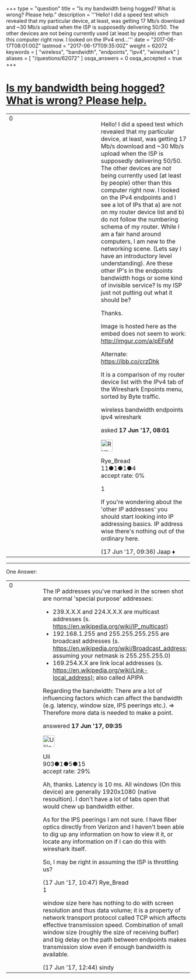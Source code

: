 +++
type = "question"
title = "Is my bandwidth being hogged? What is wrong? Please help."
description = '''Hello! I did a speed test which revealed that my particular device, at least, was getting 17 Mb/s download and ~30 Mb/s upload when the ISP is supposedly delivering 50/50. The other devices are not being currently used (at least by people) other than this computer right now. I looked on the IPv4 end...'''
date = "2017-06-17T08:01:00Z"
lastmod = "2017-06-17T09:35:00Z"
weight = 62072
keywords = [ "wireless", "bandwidth", "endpoints", "ipv4", "wireshark" ]
aliases = [ "/questions/62072" ]
osqa_answers = 0
osqa_accepted = true
+++

<div class="headNormal">

# [Is my bandwidth being hogged? What is wrong? Please help.](/questions/62072/is-my-bandwidth-being-hogged-what-is-wrong-please-help)

</div>

<div id="main-body">

<div id="askform">

<table id="question-table" style="width:100%;"><colgroup><col style="width: 50%" /><col style="width: 50%" /></colgroup><tbody><tr class="odd"><td style="width: 30px; vertical-align: top"><div class="vote-buttons"><div id="post-62072-score" class="post-score" title="current number of votes">0</div><div id="favorite-count" class="favorite-count"></div></div></td><td><div id="item-right"><div class="question-body"><p>Hello! I did a speed test which revealed that my particular device, at least, was getting 17 Mb/s download and ~30 Mb/s upload when the ISP is supposedly delivering 50/50. The other devices are not being currently used (at least by people) other than this computer right now. I looked on the IPv4 endpoints and I see a lot of IPs that a) are not on my router device list and b) do not follow the numbering schema of my router. While I am a fair hand around computers, I am new to the networking scene. (Lets say I have an introductory level understanding). Are these other IP's in the endpoints bandwidth hogs or some kind of invisible service? Is my ISP just not putting out what it should be?</p><p>Thanks.</p><p>Image is hosted here as the embed does not seem to work: <a href="http://imgur.com/a/pEFqM">http://imgur.com/a/pEFqM</a></p><p>Alternate: <a href="https://ibb.co/crzDhk">https://ibb.co/crzDhk</a></p><p>It is a comparison of my router device list with the IPv4 tab of the Wireshark Enpoints menu, sorted by Byte traffic.</p></div><div id="question-tags" class="tags-container tags">wireless bandwidth endpoints ipv4 wireshark</div><div id="question-controls" class="post-controls"></div><div class="post-update-info-container"><div class="post-update-info post-update-info-user"><p>asked <strong>17 Jun '17, 08:01</strong></p><img src="https://secure.gravatar.com/avatar/2efb76be87a506d2ec6692e1d1b00f37?s=32&amp;d=identicon&amp;r=g" class="gravatar" width="32" height="32" alt="Rye_Bread&#39;s gravatar image" /><p>Rye_Bread<br />
<span class="score" title="11 reputation points">11</span><span title="1 badges"><span class="badge1">●</span><span class="badgecount">1</span></span><span title="1 badges"><span class="silver">●</span><span class="badgecount">1</span></span><span title="4 badges"><span class="bronze">●</span><span class="badgecount">4</span></span><br />
<span class="accept_rate" title="Rate of the user&#39;s accepted answers">accept rate:</span> <span title="Rye_Bread has no accepted answers">0%</span></p></div></div><div id="comments-container-62072" class="comments-container"><span id="62074"></span><div id="comment-62074" class="comment"><div id="post-62074-score" class="comment-score">1</div><div class="comment-text"><p>If you're wondering about the 'other IP addresses' you should start looking into IP addressing basics. IP address wise there's nothing out of the ordinary here.</p></div><div id="comment-62074-info" class="comment-info"><span class="comment-age">(17 Jun '17, 09:36)</span> Jaap ♦</div></div></div><div id="comment-tools-62072" class="comment-tools"></div><div class="clear"></div><div id="comment-62072-form-container" class="comment-form-container"></div><div class="clear"></div></div></td></tr></tbody></table>

------------------------------------------------------------------------

<div class="tabBar">

<span id="sort-top"></span>

<div class="headQuestions">

One Answer:

</div>

</div>

<span id="62073"></span>

<div id="answer-container-62073" class="answer accepted-answer">

<table style="width:100%;"><colgroup><col style="width: 50%" /><col style="width: 50%" /></colgroup><tbody><tr class="odd"><td style="width: 30px; vertical-align: top"><div class="vote-buttons"><div id="post-62073-score" class="post-score" title="current number of votes">0</div></div></td><td><div class="item-right"><div class="answer-body"><p>The IP addresses you've marked in the screen shot are normal 'special purpose' addresses:</p><ul><li>239.X.X.X and 224.X.X.X are multicast addresses (s. <a href="https://en.wikipedia.org/wiki/IP_multicast)">https://en.wikipedia.org/wiki/IP_multicast)</a></li><li>192.168.1.255 and 255.255.255.255 are broadcast addresses (s. <a href="https://en.wikipedia.org/wiki/Broadcast_address;">https://en.wikipedia.org/wiki/Broadcast_address;</a> assuming your netmask is 255.255.255.0)</li><li>169.254.X.X are link local addresses (s. <a href="https://en.wikipedia.org/wiki/Link-local_address);">https://en.wikipedia.org/wiki/Link-local_address);</a> also called APIPA</li></ul><p>Regarding the bandwidth: There are a lot of influencing factors which can affect the bandwidth (e.g. latency, window size, IPS peerings etc.). =&gt; Therefore more data is needed to make a point.</p></div><div class="answer-controls post-controls"></div><div class="post-update-info-container"><div class="post-update-info post-update-info-user"><p>answered <strong>17 Jun '17, 09:35</strong></p><img src="https://secure.gravatar.com/avatar/11cda2a4be5391632a5b28af1927307b?s=32&amp;d=identicon&amp;r=g" class="gravatar" width="32" height="32" alt="Uli&#39;s gravatar image" /><p>Uli<br />
<span class="score" title="903 reputation points">903</span><span title="1 badges"><span class="badge1">●</span><span class="badgecount">1</span></span><span title="5 badges"><span class="silver">●</span><span class="badgecount">5</span></span><span title="15 badges"><span class="bronze">●</span><span class="badgecount">15</span></span><br />
<span class="accept_rate" title="Rate of the user&#39;s accepted answers">accept rate:</span> <span title="Uli has 16 accepted answers">29%</span></p></div></div><div id="comments-container-62073" class="comments-container"><span id="62077"></span><div id="comment-62077" class="comment"><div id="post-62077-score" class="comment-score"></div><div class="comment-text"><p>Ah, thanks. Latency is 10 ms. All windows (On this device) are generally 1920x1080 (native resoultion). I don't have a lot of tabs open that would chew up bandwidth either.</p><p>As for the IPS peerings I am not sure. I have fiber optics directly from Verizon and I haven't been able to dig up any information on how to view it it, or locate any information on if I can do this with wireshark itself.</p><p>So, I may be right in assuming the ISP is throttling us?</p></div><div id="comment-62077-info" class="comment-info"><span class="comment-age">(17 Jun '17, 10:47)</span> Rye_Bread</div></div><span id="62081"></span><div id="comment-62081" class="comment"><div id="post-62081-score" class="comment-score">1</div><div class="comment-text"><p>window size here has nothing to do with screen resolution and thus data volume; it is a property of network transport protocol called TCP which affects effective transmission speed. Combination of small window size (roughly the size of receiving buffer) and big delay on the path between endpoints makes transmission slow even if enough bandwidth is available.</p></div><div id="comment-62081-info" class="comment-info"><span class="comment-age">(17 Jun '17, 12:44)</span> sindy</div></div></div><div id="comment-tools-62073" class="comment-tools"></div><div class="clear"></div><div id="comment-62073-form-container" class="comment-form-container"></div><div class="clear"></div></div></td></tr></tbody></table>

</div>

<div class="paginator-container-left">

</div>

</div>

</div>


